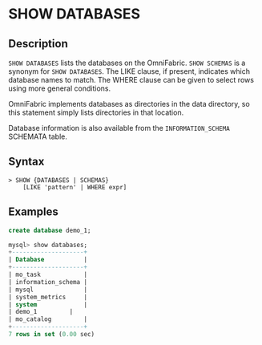 # **SHOW DATABASES**

## **Description**

`SHOW DATABASES` lists the databases on the OmniFabric. `SHOW SCHEMAS` is a synonym for `SHOW DATABASES`. The LIKE clause, if present, indicates which database names to match. The WHERE clause can be given to select rows using more general conditions.

OmniFabric implements databases as directories in the data directory, so this statement simply lists directories in that location.

Database information is also available from the `INFORMATION_SCHEMA` SCHEMATA table.

## **Syntax**

```
> SHOW {DATABASES | SCHEMAS}
    [LIKE 'pattern' | WHERE expr]
```

## **Examples**

```sql
create database demo_1;

mysql> show databases;
+--------------------+
| Database           |
+--------------------+
| mo_task            |
| information_schema |
| mysql              |
| system_metrics     |
| system             |
| demo_1         |
| mo_catalog         |
+--------------------+
7 rows in set (0.00 sec)
```
